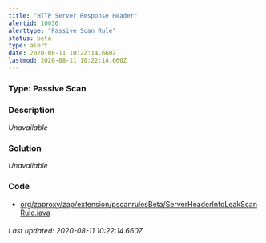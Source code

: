 ```yaml
---
title: "HTTP Server Response Header"
alertid: 10036
alerttype: "Passive Scan Rule"
status: beta
type: alert
date: 2020-08-11 10:22:14.660Z
lastmod: 2020-08-11 10:22:14.660Z
---
```

### Type: Passive Scan

### Description
_Unavailable_

### Solution

_Unavailable_

### Code

 * [org/zaproxy/zap/extension/pscanrulesBeta/ServerHeaderInfoLeakScanRule.java](https://github.com/zaproxy/zap-extensions/blob/master/addOns/pscanrulesBeta/src/main/java/org/zaproxy/zap/extension/pscanrulesBeta/ServerHeaderInfoLeakScanRule.java)

###### Last updated: 2020-08-11 10:22:14.660Z
